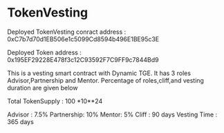 # TokenVesting

Deployed TokenVesting conract address : 0xC7b7d70d1EB506e1c5099Cd8594b496E1BE95c3E

Deployed Token address : 0x195EF29228E478f3c12C93592F7C9FF9c7844Bd9

This is a vesting smart contract with Dynamic TGE. It has 3 roles Advisor,Partnership and Mentor. Percentage of roles,cliff,and vesting duration are given below

Total TokenSupply : 100 *10**24

Advisor : 7.5% 
Partnership: 10%
Mentor: 5% 
Cliff : 90 days
Vesting Time : 365 days
